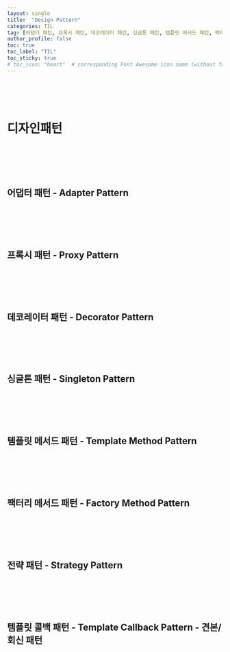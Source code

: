 ```yaml
---
layout: single
title:  "Design Pattern"
categories: TIL
tag: [어댑터 패턴, 프록시 패턴, 데코레이터 패턴, 싱글톤 패턴, 템플릿 메서드 패턴, 팩터리 메서드 패턴, 전략 패턴, 템플릿 콜백 패턴]
author_profile: false
toc: true
toc_label: "TIL"
toc_sticky: true
# toc_icon: "heart"  # corresponding Font Awesome icon name (without fa prefix)
---
```

<br><br><br>

# 디자인패턴


<br>
<br>
<br>
<br>

## 어댑터 패턴 - Adapter Pattern


<br>
<br>
<br>
<br>

## 프록시 패턴 - Proxy Pattern


<br>
<br>
<br>
<br>

## 데코레이터 패턴 - Decorator Pattern


<br>
<br>
<br>
<br>

## 싱글톤 패턴 - Singleton Pattern


<br>
<br>
<br>
<br>

## 템플릿 메서드 패턴 - Template Method Pattern


<br>
<br>
<br>
<br>

## 팩터리 메서드 패턴 - Factory Method Pattern


<br>
<br>
<br>
<br>

## 전략 패턴 - Strategy Pattern


<br>
<br>
<br>
<br>

## 템플릿 콜백 패턴 - Template Callback Pattern - 견본/회신 패턴


<br>
<br>
<br>
<br>


<br>